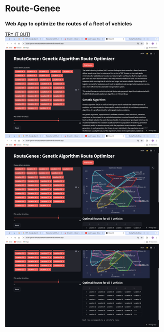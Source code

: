 # Route-Genee
<h3>Web App to optimize the routes of a fleet of vehicles</h3>
<a href="https://route-genee-ewzakpabkbktvcbfomxkv6.streamlit.app/">TRY IT OUT!</a>
<br/>
<img src="s0.png">
<img src="s1.png">
<img src="s2.png">
